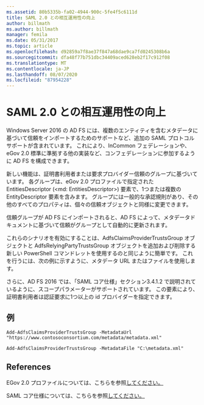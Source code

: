 ```yaml
---
ms.assetid: 80b5335b-fa02-4944-900c-5fe4f5c6111d
title: SAML 2.0 との相互運用性の向上
author: billmath
ms.author: billmath
manager: femila
ms.date: 05/31/2017
ms.topic: article
ms.openlocfilehash: d92859a7f8ae37f847a68dae9ca7fd0245308b6a
ms.sourcegitcommit: dfa48f77b751dbc34409aced628eb2f17c912f08
ms.translationtype: MT
ms.contentlocale: ja-JP
ms.lasthandoff: 08/07/2020
ms.locfileid: "87954228"
---
```

# <a name="improved-interoperability-with-saml-20"></a>SAML 2.0 との相互運用性の向上




Windows Server 2016 の AD FS には、複数のエンティティを含むメタデータに基づいて信頼をインポートするためのサポートなど、追加の SAML プロトコルサポートが含まれています。  これにより、InCommon フェデレーションや、eGov 2.0 標準に準拠する他の実装など、コンフェデレーションに参加するように AD FS を構成できます。

新しい機能は、証明書利用者または要求プロバイダー信頼のグループに基づいています。 各グループは、eGov 2.0 プロファイルで指定された EntitiesDescriptor (<md: EntitiesDescriptor>) 要素で、1つまたは複数の EntityDescriptor 要素を含みます。  グループには一般的な承認規則があり、その他のすべてのプロパティは、個々の信頼オブジェクトと同様に変更できます。

信頼グループが AD FS にインポートされると、AD FS によって、メタデータドキュメントに基づいて信頼がグループとして自動的に更新されます。

これらのシナリオを有効にすることは、AdfsClaimsProviderTrustsGroup オブジェクトと AdfsRelyingPartyTrustsGroup オブジェクトを追加および削除する新しい PowerShell コマンドレットを使用するのと同じように簡単です。 これを行うには、次の例に示すように、メタデータ URL またはファイルを使用します。

さらに、AD FS 2016 では、「SAML コア仕様」セクション3.4.1.2 で説明されているように、スコープパラメーターがサポートされています。 この要素により、証明書利用者は認証要求に1つ以上の id プロバイダーを指定できます。

## <a name="examples"></a>例

```
Add-AdfsClaimsProviderTrustsGroup -MetadataUrl "https://www.contosoconsortium.com/metadata/metadata.xml"
```



```
Add-AdfsClaimsProviderTrustsGroup -MetadataFile "C:\metadata.xml"
```

## <a name="references"></a>References

EGov 2.0 プロファイルについては、こちらを参照[してください。](https://kantarainitiative.org/confluence/download/attachments/60817482/kantara-report-egov-saml2-profile-2.0.pdf?version=1&modificationDate=1345580916000&api=v2)

SAML コア仕様については、こちらを参照[してください。](https://docs.oasis-open.org/security/saml/v2.0/saml-core-2.0-os.pdf)


